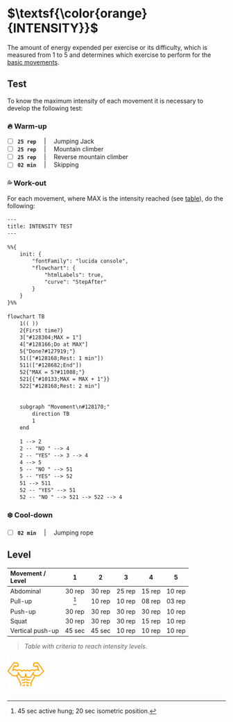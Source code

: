# $\textsf{\color{orange}{INTENSITY}}$

The amount of energy expended per exercise or its difficulty, which is measured from 1 to 5 and determines which exercise to perform for the [basic movements](../movements/movements.md)\.

## Test

To know the maximum intensity of each movement it is necessary to develop the following test:

### :fire: Warm-up

+ [ ] **`25 rep`** &emsp;|&emsp; Jumping Jack
+ [ ] **`25 rep`** &emsp;|&emsp; Mountain climber
+ [ ] **`25 rep`** &emsp;|&emsp; Reverse mountain climber
+ [ ] **`02 min`** &emsp;|&emsp; Skipping

### :sweat_drops: Work-out

For each movement, where MAX is the intensity reached \(see [table](#level)\), do the following:

```mermaid
---
title: INTENSITY TEST
---

%%{
    init: {
        "fontFamily": "lucida console",
        "flowchart": {
            "htmlLabels": true,
            "curve": "StepAfter"
        }
    }
}%%

flowchart TB
    1(( ))
    2{First time?}
    3["#128304;MAX = 1"]
    4["#128166;Do at MAX"]
    5{"Done?#127919;"}
    51(["#128168;Rest: 1 min"])
    511(["#128682;End"])
    52{"MAX = 5?#11088;"}
    521{{"#10133;MAX = MAX + 1"}}
    522["#128168;Rest: 2 min"]
    

    subgraph "Movement\n#128170;"
        direction TB
        1
    end

    1 --> 2
    2 -- "NO " --> 4
    2 -- "YES" --> 3 --> 4
    4 --> 5
    5 -- "NO " --> 51 
    5 -- "YES" --> 52
    51 --> 511
    52 -- "YES" --> 51
    52 -- "NO " --> 521 --> 522 --> 4

```

### :snowflake: Cool-down

+ [ ] **`02 min`** &emsp;|&emsp; Jumping rope

## Level

|Movement /<br>Level|1     |2     |3     |4     |5     |
|:------------------|:----:|:----:|:----:|:----:|:----:|
|Abdominal          |30 rep|30 rep|25 rep|15 rep|10 rep|
|Pull-up            |[^pul]|10 rep|10 rep|08 rep|03 rep|
|Push-up            |30 rep|30 rep|30 rep|30 rep|10 rep|
|Squat              |30 rep|30 rep|30 rep|15 rep|10 rep|
|Vertical push-up   |45 sec|45 sec|10 rep|10 rep|10 rep|
> _Table with criteria to reach intensity levels._

[^pul]: 45 sec active hung; 20 sec isometric position\.

[![Man's abdominals](../../src/six_pack_little.svg)](../training.md "Training")

